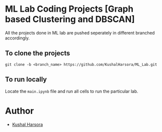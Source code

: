 # ML Lab Coding Projects [Graph based Clustering and DBSCAN]

All the projects done in ML lab are pushed seperately in different branched accordingly.

## To clone the projects
```
git clone -b <branch_name> https://github.com/KushalHarsora/ML_Lab.git
```

## To run locally

Locate the ```main.ipynb``` file and run all cells to run the particular lab.

# Author

- [Kushal Harsora](https://github.com/KushalHarsora/)
